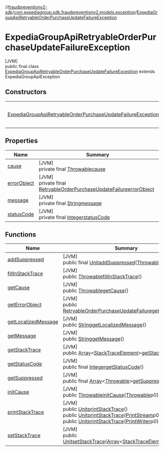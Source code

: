 //[fraudpreventionv2-sdk](../../../index.md)/[com.expediagroup.sdk.fraudpreventionv2.models.exception](../index.md)/[ExpediaGroupApiRetryableOrderPurchaseUpdateFailureException](index.md)

# ExpediaGroupApiRetryableOrderPurchaseUpdateFailureException

[JVM]\
public final class [ExpediaGroupApiRetryableOrderPurchaseUpdateFailureException](index.md) extends ExpediaGroupApiException

## Constructors

| | |
|---|---|
| [ExpediaGroupApiRetryableOrderPurchaseUpdateFailureException](-expedia-group-api-retryable-order-purchase-update-failure-exception.md) | [JVM]<br>public [ExpediaGroupApiRetryableOrderPurchaseUpdateFailureException](index.md)[ExpediaGroupApiRetryableOrderPurchaseUpdateFailureException](-expedia-group-api-retryable-order-purchase-update-failure-exception.md)([Integer](https://docs.oracle.com/javase/8/docs/api/java/lang/Integer.html)code, [RetryableOrderPurchaseUpdateFailure](../../com.expediagroup.sdk.fraudpreventionv2.models/-retryable-order-purchase-update-failure/index.md)errorObject) |

## Properties

| Name | Summary |
|---|---|
| [cause](../-property-constraint-violation-exception/index.md#-654012527%2FProperties%2F-173342751) | [JVM]<br>private final [Throwable](https://docs.oracle.com/javase/8/docs/api/java/lang/Throwable.html)[cause](../-property-constraint-violation-exception/index.md#-654012527%2FProperties%2F-173342751) |
| [errorObject](index.md#-1064180585%2FProperties%2F-173342751) | [JVM]<br>private final [RetryableOrderPurchaseUpdateFailure](../../com.expediagroup.sdk.fraudpreventionv2.models/-retryable-order-purchase-update-failure/index.md)[errorObject](index.md#-1064180585%2FProperties%2F-173342751) |
| [message](../-property-constraint-violation-exception/index.md#1824300659%2FProperties%2F-173342751) | [JVM]<br>private final [String](https://docs.oracle.com/javase/8/docs/api/java/lang/String.html)[message](../-property-constraint-violation-exception/index.md#1824300659%2FProperties%2F-173342751) |
| [statusCode](../-expedia-group-service-default-error-exception/index.md#-1043338830%2FProperties%2F-173342751) | [JVM]<br>private final [Integer](https://docs.oracle.com/javase/8/docs/api/java/lang/Integer.html)[statusCode](../-expedia-group-service-default-error-exception/index.md#-1043338830%2FProperties%2F-173342751) |

## Functions

| Name | Summary |
|---|---|
| [addSuppressed](../-property-constraint-violation-exception/index.md#282858770%2FFunctions%2F-173342751) | [JVM]<br>public final [Unit](https://kotlinlang.org/api/latest/jvm/stdlib/kotlin/-unit/index.html)[addSuppressed](../-property-constraint-violation-exception/index.md#282858770%2FFunctions%2F-173342751)([Throwable](https://docs.oracle.com/javase/8/docs/api/java/lang/Throwable.html)p0) |
| [fillInStackTrace](../-property-constraint-violation-exception/index.md#-1102069925%2FFunctions%2F-173342751) | [JVM]<br>public [Throwable](https://docs.oracle.com/javase/8/docs/api/java/lang/Throwable.html)[fillInStackTrace](../-property-constraint-violation-exception/index.md#-1102069925%2FFunctions%2F-173342751)() |
| [getCause](../-property-constraint-violation-exception/index.md#-1113108691%2FFunctions%2F-173342751) | [JVM]<br>public [Throwable](https://docs.oracle.com/javase/8/docs/api/java/lang/Throwable.html)[getCause](../-property-constraint-violation-exception/index.md#-1113108691%2FFunctions%2F-173342751)() |
| [getErrorObject](get-error-object.md) | [JVM]<br>public [RetryableOrderPurchaseUpdateFailure](../../com.expediagroup.sdk.fraudpreventionv2.models/-retryable-order-purchase-update-failure/index.md)[getErrorObject](get-error-object.md)() |
| [getLocalizedMessage](../-property-constraint-violation-exception/index.md#1043865560%2FFunctions%2F-173342751) | [JVM]<br>public [String](https://docs.oracle.com/javase/8/docs/api/java/lang/String.html)[getLocalizedMessage](../-property-constraint-violation-exception/index.md#1043865560%2FFunctions%2F-173342751)() |
| [getMessage](../-property-constraint-violation-exception/index.md#-1280448753%2FFunctions%2F-173342751) | [JVM]<br>public [String](https://docs.oracle.com/javase/8/docs/api/java/lang/String.html)[getMessage](../-property-constraint-violation-exception/index.md#-1280448753%2FFunctions%2F-173342751)() |
| [getStackTrace](../-property-constraint-violation-exception/index.md#2050903719%2FFunctions%2F-173342751) | [JVM]<br>public [Array](https://kotlinlang.org/api/latest/jvm/stdlib/kotlin/-array/index.html)&lt;[StackTraceElement](https://docs.oracle.com/javase/8/docs/api/java/lang/StackTraceElement.html)&gt;[getStackTrace](../-property-constraint-violation-exception/index.md#2050903719%2FFunctions%2F-173342751)() |
| [getStatusCode](../-expedia-group-service-default-error-exception/index.md#-1247115820%2FFunctions%2F-173342751) | [JVM]<br>public final [Integer](https://docs.oracle.com/javase/8/docs/api/java/lang/Integer.html)[getStatusCode](../-expedia-group-service-default-error-exception/index.md#-1247115820%2FFunctions%2F-173342751)() |
| [getSuppressed](../-property-constraint-violation-exception/index.md#672492560%2FFunctions%2F-173342751) | [JVM]<br>public final [Array](https://kotlinlang.org/api/latest/jvm/stdlib/kotlin/-array/index.html)&lt;[Throwable](https://docs.oracle.com/javase/8/docs/api/java/lang/Throwable.html)&gt;[getSuppressed](../-property-constraint-violation-exception/index.md#672492560%2FFunctions%2F-173342751)() |
| [initCause](../-property-constraint-violation-exception/index.md#-418225042%2FFunctions%2F-173342751) | [JVM]<br>public [Throwable](https://docs.oracle.com/javase/8/docs/api/java/lang/Throwable.html)[initCause](../-property-constraint-violation-exception/index.md#-418225042%2FFunctions%2F-173342751)([Throwable](https://docs.oracle.com/javase/8/docs/api/java/lang/Throwable.html)p0) |
| [printStackTrace](../-property-constraint-violation-exception/index.md#-1769529168%2FFunctions%2F-173342751) | [JVM]<br>public [Unit](https://kotlinlang.org/api/latest/jvm/stdlib/kotlin/-unit/index.html)[printStackTrace](../-property-constraint-violation-exception/index.md#-1769529168%2FFunctions%2F-173342751)()<br>public [Unit](https://kotlinlang.org/api/latest/jvm/stdlib/kotlin/-unit/index.html)[printStackTrace](../-property-constraint-violation-exception/index.md#1841853697%2FFunctions%2F-173342751)([PrintStream](https://docs.oracle.com/javase/8/docs/api/java/io/PrintStream.html)p0)<br>public [Unit](https://kotlinlang.org/api/latest/jvm/stdlib/kotlin/-unit/index.html)[printStackTrace](../-property-constraint-violation-exception/index.md#1175535278%2FFunctions%2F-173342751)([PrintWriter](https://docs.oracle.com/javase/8/docs/api/java/io/PrintWriter.html)p0) |
| [setStackTrace](../-property-constraint-violation-exception/index.md#2135801318%2FFunctions%2F-173342751) | [JVM]<br>public [Unit](https://kotlinlang.org/api/latest/jvm/stdlib/kotlin/-unit/index.html)[setStackTrace](../-property-constraint-violation-exception/index.md#2135801318%2FFunctions%2F-173342751)([Array](https://kotlinlang.org/api/latest/jvm/stdlib/kotlin/-array/index.html)&lt;[StackTraceElement](https://docs.oracle.com/javase/8/docs/api/java/lang/StackTraceElement.html)&gt;p0) |
